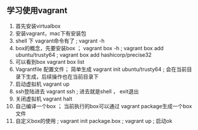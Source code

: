 ## 学习使用vagrant

1. 首先安装virtualbox
1. 安装vagrant，mac下有安装包
1. shell 下 vagrant命令有了 ; vagrant -h 
1. box的概念，先要安装box ； vagrant box -h ; vagrant box add  ubuntu/trusty64 ; vagrant box add hashicorp/precise32
1. 可以看到box vagrant box list
1. Vagrantfile 配置文件； 简单生成  vagrant init ubuntu/trusty64 ; 会在当前目录下生成，后续操作也在当前目录下
1. 启动虚拟机 vagrant up
1. ssh登陆进去 vagrant ssh ; 进去就是shell ， exit退出
1. 关闭虚拟机 vagrant halt
1. 自己编译一个box ； 当前执行的box可以通过 vagrant package生成一个box文件
1. 自定义box的使用 ; vagrant init package.box ; vagrant up ; 启动ok

